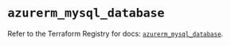 # `azurerm_mysql_database`

Refer to the Terraform Registry for docs: [`azurerm_mysql_database`](https://registry.terraform.io/providers/hashicorp/azurerm/2.99.0/docs/resources/mysql_database).
